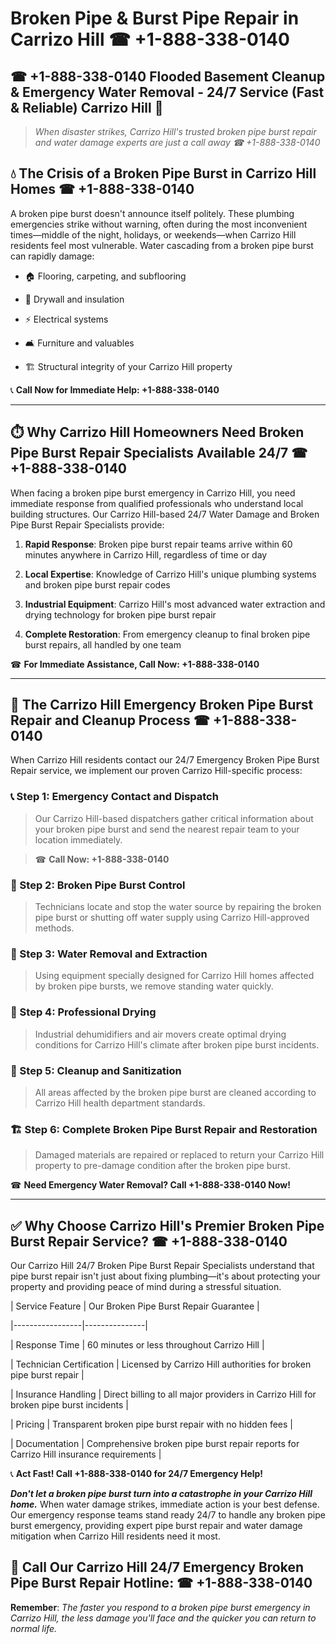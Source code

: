# Broken Pipe & Burst Pipe Repair in Carrizo Hill ☎ +1-888-338-0140  
## ☎ +1-888-338-0140 Flooded Basement Cleanup & Emergency Water Removal - 24/7 Service (Fast & Reliable) Carrizo Hill 🚨  

> *When disaster strikes, Carrizo Hill's trusted broken pipe burst repair and water damage experts are just a call away ☎ +1-888-338-0140*  

## 💧 The Crisis of a Broken Pipe Burst in Carrizo Hill Homes ☎ +1-888-338-0140  

A broken pipe burst doesn't announce itself politely. These plumbing emergencies strike without warning, often during the most inconvenient times—middle of the night, holidays, or weekends—when Carrizo Hill residents feel most vulnerable. Water cascading from a broken pipe burst can rapidly damage:  

* 🏠 Flooring, carpeting, and subflooring  
* 🧱 Drywall and insulation  
* ⚡ Electrical systems  
* 🛋️ Furniture and valuables  
* 🏗️ Structural integrity of your Carrizo Hill property  

📞 **Call Now for Immediate Help: +1-888-338-0140**  

---  

## ⏱️ Why Carrizo Hill Homeowners Need Broken Pipe Burst Repair Specialists Available 24/7 ☎ +1-888-338-0140  

When facing a broken pipe burst emergency in Carrizo Hill, you need immediate response from qualified professionals who understand local building structures. Our Carrizo Hill-based 24/7 Water Damage and Broken Pipe Burst Repair Specialists provide:  

1. **Rapid Response**: Broken pipe burst repair teams arrive within 60 minutes anywhere in Carrizo Hill, regardless of time or day  
2. **Local Expertise**: Knowledge of Carrizo Hill's unique plumbing systems and broken pipe burst repair codes  
3. **Industrial Equipment**: Carrizo Hill's most advanced water extraction and drying technology for broken pipe burst repair  
4. **Complete Restoration**: From emergency cleanup to final broken pipe burst repairs, all handled by one team  

☎ **For Immediate Assistance, Call Now: +1-888-338-0140**  

---  

## 🔧 The Carrizo Hill Emergency Broken Pipe Burst Repair and Cleanup Process ☎ +1-888-338-0140  

When Carrizo Hill residents contact our 24/7 Emergency Broken Pipe Burst Repair service, we implement our proven Carrizo Hill-specific process:  

### 📞 Step 1: Emergency Contact and Dispatch  
> Our Carrizo Hill-based dispatchers gather critical information about your broken pipe burst and send the nearest repair team to your location immediately.  
> ☎ **Call Now: +1-888-338-0140**  

### 🚿 Step 2: Broken Pipe Burst Control  
> Technicians locate and stop the water source by repairing the broken pipe burst or shutting off water supply using Carrizo Hill-approved methods.  

### 🌊 Step 3: Water Removal and Extraction  
> Using equipment specially designed for Carrizo Hill homes affected by broken pipe bursts, we remove standing water quickly.  

### 💨 Step 4: Professional Drying  
> Industrial dehumidifiers and air movers create optimal drying conditions for Carrizo Hill's climate after broken pipe burst incidents.  

### 🧼 Step 5: Cleanup and Sanitization  
> All areas affected by the broken pipe burst are cleaned according to Carrizo Hill health department standards.  

### 🏗️ Step 6: Complete Broken Pipe Burst Repair and Restoration  
> Damaged materials are repaired or replaced to return your Carrizo Hill property to pre-damage condition after the broken pipe burst.  

☎ **Need Emergency Water Removal? Call +1-888-338-0140 Now!**  

---  

## ✅ Why Choose Carrizo Hill's Premier Broken Pipe Burst Repair Service? ☎ +1-888-338-0140  

Our Carrizo Hill 24/7 Broken Pipe Burst Repair Specialists understand that pipe burst repair isn't just about fixing plumbing—it's about protecting your property and providing peace of mind during a stressful situation.  

| Service Feature | Our Broken Pipe Burst Repair Guarantee |  
|-----------------|---------------|  
| Response Time | 60 minutes or less throughout Carrizo Hill |  
| Technician Certification | Licensed by Carrizo Hill authorities for broken pipe burst repair |  
| Insurance Handling | Direct billing to all major providers in Carrizo Hill for broken pipe burst incidents |  
| Pricing | Transparent broken pipe burst repair with no hidden fees |  
| Documentation | Comprehensive broken pipe burst repair reports for Carrizo Hill insurance requirements |  

📞 **Act Fast! Call +1-888-338-0140 for 24/7 Emergency Help!**  

***Don't let a broken pipe burst turn into a catastrophe in your Carrizo Hill home.*** When water damage strikes, immediate action is your best defense. Our emergency response teams stand ready 24/7 to handle any broken pipe burst emergency, providing expert pipe burst repair and water damage mitigation when Carrizo Hill residents need it most.  

## 📱 Call Our Carrizo Hill 24/7 Emergency Broken Pipe Burst Repair Hotline: ☎ +1-888-338-0140  

**Remember**: *The faster you respond to a broken pipe burst emergency in Carrizo Hill, the less damage you'll face and the quicker you can return to normal life.*